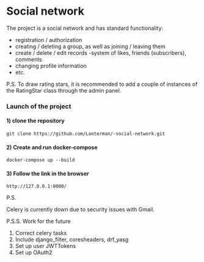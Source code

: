 # Social network

The project is a social network and has standard functionality:
- registration / authorization
- creating / deleting a group, as well as joining / leaving them
- create / delete / edit records
-system of likes, friends (subscribers), comments
- changing profile information
- etc.

P.S.
To draw rating stars, it is recommended to add a couple of instances of the RatingStar class through the admin panel.

### Launch of the project

#### 1) clone the repository
```
git clone https://github.com/Lanterman/-social-network.git
```
#### 2) Create and run docker-compose
```
docker-compose up --build
```
#### 3) Follow the link in the browser
```
http://127.0.0.1:8000/
```

P.S.

Celery is currently down due to security issues with Gmail.

P.S.S.
Work for the future

1. Correct celery tasks
2. Include django_filter, coresheaders, drf_yasg
3. Set up user JWTTokens
4. Set up OAuth2
